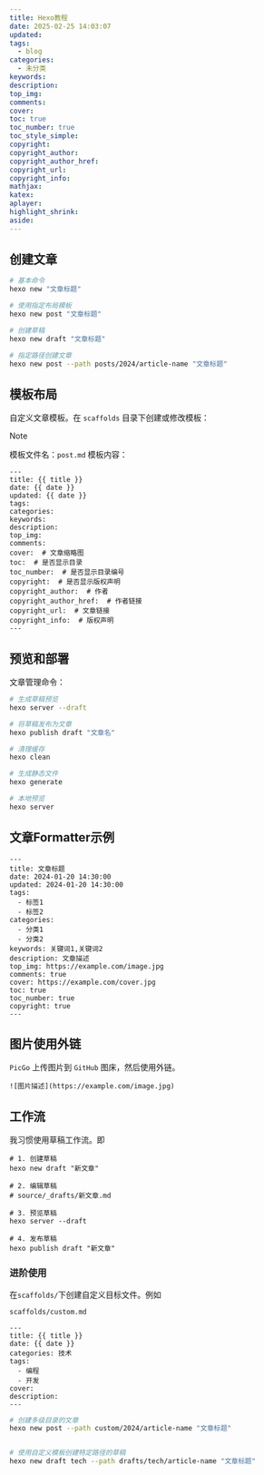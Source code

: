 ```yaml
---
title: Hexo教程
date: 2025-02-25 14:03:07
updated: 
tags: 
  - blog
categories:
  - 未分类
keywords:
description:
top_img:
comments:
cover:
toc: true
toc_number: true
toc_style_simple:
copyright:
copyright_author:
copyright_author_href:
copyright_url:
copyright_info:
mathjax:
katex:
aplayer:
highlight_shrink:
aside:
---
```


## 创建文章

```bash
# 基本命令
hexo new "文章标题"

# 使用指定布局模板
hexo new post "文章标题"

# 创建草稿
hexo new draft "文章标题"

# 指定路径创建文章
hexo new post --path posts/2024/article-name "文章标题"
```

## 模板布局

自定义文章模板。在 `scaffolds` 目录下创建或修改模板：

> [!NOTE]
> 
> 模板文件名：`post.md`
> 模板内容：
>
> ```
> ---
> title: {{ title }}
> date: {{ date }}
> updated: {{ date }}
> tags:
> categories:
> keywords:
> description:
> top_img:
> comments:
> cover:  # 文章缩略图
> toc:  # 是否显示目录
> toc_number:  # 是否显示目录编号
> copyright:  # 是否显示版权声明
> copyright_author:  # 作者
> copyright_author_href:  # 作者链接
> copyright_url:  # 文章链接
> copyright_info:  # 版权声明
> ---
> ```
> 

## 预览和部署

文章管理命令：

```bash
# 生成草稿预览
hexo server --draft

# 将草稿发布为文章
hexo publish draft "文章名"

# 清理缓存
hexo clean

# 生成静态文件
hexo generate

# 本地预览
hexo server
```


## 文章Formatter示例

```
---
title: 文章标题
date: 2024-01-20 14:30:00
updated: 2024-01-20 14:30:00
tags: 
  - 标签1
  - 标签2
categories: 
  - 分类1
  - 分类2
keywords: 关键词1,关键词2
description: 文章描述
top_img: https://example.com/image.jpg
comments: true
cover: https://example.com/cover.jpg
toc: true
toc_number: true
copyright: true
---
```

## 图片使用外链

`PicGo` 上传图片到 `GitHub` 图床，然后使用外链。

```
![图片描述](https://example.com/image.jpg)
```

## 工作流

我习惯使用草稿工作流。即

```
# 1. 创建草稿
hexo new draft "新文章"

# 2. 编辑草稿
# source/_drafts/新文章.md

# 3. 预览草稿
hexo server --draft

# 4. 发布草稿
hexo publish draft "新文章"
```

### 进阶使用

在`scaffolds/`下创建自定义目标文件。例如

`scaffolds/custom.md`

```
---
title: {{ title }}
date: {{ date }}
categories: 技术
tags:
  - 编程
  - 开发
cover: 
description:
---
```

```bash
# 创建多级目录的文章
hexo new post --path custom/2024/article-name "文章标题"


# 使用自定义模板创建特定路径的草稿
hexo new draft tech --path drafts/tech/article-name "文章标题"
```




